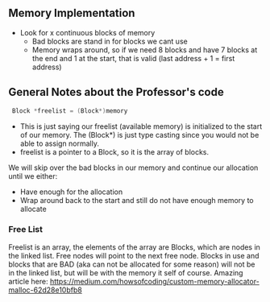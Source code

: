 ## Memory Implementation
* Look for x continuous blocks of memory
  * Bad blocks are stand in for blocks we cant use
  * Memory wraps around, so if we need 8 blocks and have 7 blocks at the end and 1 at the start, that is valid (last address + 1 = first address)

## General Notes about the Professor's code 
 ```c
  Block *freelist = (Block*)memory
  ``` 
  - This is just saying our freelist (available memory) is initialized to the start of our memory. The (Block*) is just type casting since you would not be able to assign normally. 
  - freelist is a pointer to a Block, so it is the array of blocks. 

  We will skip over the bad blocks in our memory and continue our allocation until we either:
  - Have enough for the allocation 
  - Wrap around back to the start and still do not have enough memory to allocate 

### Free List
Freelist is an array, the elements of the array are Blocks, which are nodes in the linked list. Free nodes will point to the next free node. Blocks in use and blocks that are BAD (aka can not be allocated for some reason) will not be in the linked list, but will be with the memory it self of course. Amazing article here: https://medium.com/howsofcoding/custom-memory-allocator-malloc-62d28e10bfb8


